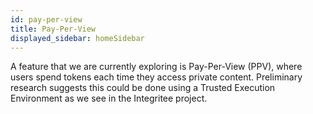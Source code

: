 ```yaml
---
id: pay-per-view
title: Pay-Per-View
displayed_sidebar: homeSidebar
---
```


A feature that we are currently exploring is Pay-Per-View (PPV), where users spend tokens each time they access private content. Preliminary research suggests
this could be done using a Trusted Execution Environment as we see in the Integritee project.
